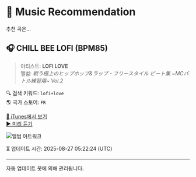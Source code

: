 
# 🎵 Music Recommendation

추천 곡은...

## 🎧 CHILL BEE LOFI (BPM85)  
> 아티스트: **LOFI LOVE**  
> 앨범: _戦う極上のヒップホップ&ラップ・フリースタイル ビート集 ~MCバトル練習用~ Vol.2_  

🔍 검색 키워드: `lofi+love`  
🌎 국가 스토어: `FR`

[🔗 iTunes에서 보기](https://music.apple.com/fr/album/chill-bee-lofi-bpm85/1648270306?i=1648270311&uo=4)  
[▶️ 미리 듣기](https://audio-ssl.itunes.apple.com/itunes-assets/AudioPreview122/v4/4b/22/8d/4b228d49-fde4-b604-9b9c-582ab06e05e1/mzaf_10246054978149883865.plus.aac.p.m4a)

![앨범 아트워크](https://is1-ssl.mzstatic.com/image/thumb/Music112/v4/68/cf/89/68cf8919-5ef7-370e-9f31-9b5e86702ded/859758767853_cover.jpg/100x100bb.jpg)

⏳ 업데이트 시간: 2025-08-27 05:22:24 (UTC)

---
자동 업데이트 봇에 의해 관리됩니다.
